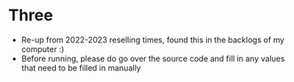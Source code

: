 # Three
- Re-up from 2022-2023 reselling times, found this in the backlogs of my computer :)
- Before running, please do go over the source code and fill in any values that need to be filled in manually
